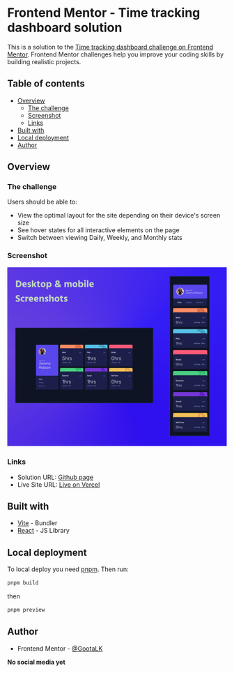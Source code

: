 # Frontend Mentor - Time tracking dashboard solution

This is a solution to the [Time tracking dashboard challenge on Frontend Mentor](https://www.frontendmentor.io/challenges/time-tracking-dashboard-UIQ7167Jw). Frontend Mentor challenges help you improve your coding skills by building realistic projects.

## Table of contents

- [Overview](#overview)
  - [The challenge](#the-challenge)
  - [Screenshot](#screenshot)
  - [Links](#links)
- [Built with](#built-with)
- [Local deployment](#local-deployment)
- [Author](#author)

## Overview

### The challenge

Users should be able to:

- View the optimal layout for the site depending on their device's screen size
- See hover states for all interactive elements on the page
- Switch between viewing Daily, Weekly, and Monthly stats

### Screenshot

![Desktop and mobile screenshots](./assets/screenshots/screenshot-full.min.png)

### Links

- Solution URL: [Github page](https://github.com/GootaLK/FM_Time-tracking-dashboard)
- Live Site URL: [Live on Vercel](https://goota-time-tracking.vercel.app/)

## Built with

- [Vite](https://vitejs.dev/) - Bundler
- [React](https://reactjs.org) - JS Library

## Local deployment

To local deploy you need [pnpm](https://pnpm.io). Then run:

```bash
pnpm build
```

then

```bash
pnpm preview
```

## Author

- Frontend Mentor - [@GootaLK](https://www.frontendmentor.io/profile/GootaLK)

**No social media yet**
